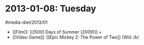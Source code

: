 #  2013-01-08: Tuesday
#media-diet/2013/01

* [[Film]]: [[(500) Days of Summer (2009)]] +
* [[Video Game]]: [[Epic Mickey 2: The Power of Two]] {Wii} /b/